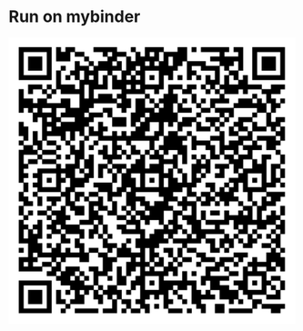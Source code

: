# Run on mybinder
[![Binder](qr-code-errorsont1.png)](https://mybinder.org/v2/gh/patrickhaddadteaching/errorsont1/main?urlpath=voila%2Frender%2Ferrorsont1_binder.ipynb)
